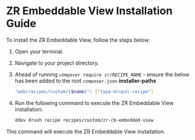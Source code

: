 # ZR Embeddable View Installation Guide

To install the ZR Embeddable View, follow the steps below:

1. Open your terminal.
2. Navigate to your project directory.
3. Ahead of running `composer require zr/RECIPE_NAME` - ensure the below has been added to the root `composer.json` **installer-paths**
    ```sh
    "web/recipes/custom/{$name}": ["type:drupal-recipe"]
    ```
4. Run the following command to execute the ZR Embeddable View installation:

    ```sh
    ddev drush recipe recipes/custom/zr-cb-embedded-view
    ```

This command will execute the ZR Embeddable View installation.

